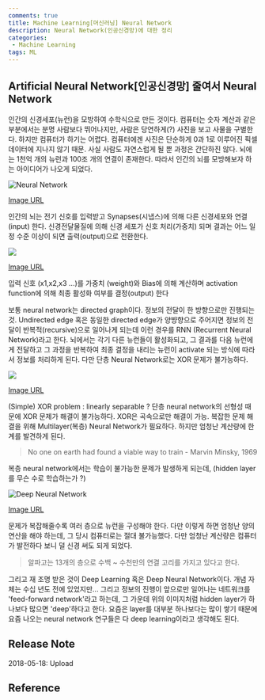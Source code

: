 ```yaml
---
comments: true
title: Machine Learning[머신러닝] Neural Network
description: Neural Network(인공신경망)에 대한 정리
categories:
 - Machine Learning
tags: ML
---
```


## Artificial Neural Network[인공신경망] 줄여서 Neural Network
인간의 신경세포(뉴런)을 모방하여 수학식으로 만든 것이다. 컴퓨터는 숫자 계산과 같은 부분에서는 분명 사람보다 뛰어나지만, 사람은 당연하게(?) 사진을 보고 사물을 구별한다. 하지만 컴퓨터가 하기는 어렵다. 컴퓨터에겐 사진은 단순하게 0과 1로 이루어진 픽셀 데이터에 지나지 않기 때문.
사실 사람도 자연스럽게 될 뿐 과정은 간단하진 않다. 뇌에는 1천억 개의 뉴런과 100조 개의 연결이 존재한다. 따라서 인간의 뇌를 모방해보자 하는 아이디어가 나오게 되었다.

![](http://home.agh.edu.pl/~vlsi/AI/intro/neuron.png "Neural Network")

[Image URL](http://home.agh.edu.pl/~vlsi/AI/intro/neuron.png "Neural Network")

인간의 뇌는 전기 신호를 입력받고 Synapses(시냅스)에 의해 다른 신경세포와 연결(input) 한다. 신경전달물질에 의해 신경 세포가 신호 처리(가중치) 되며 결과는 어느 일정 수준 이상이 되면 출력(output)으로 전환한다.

![](https://qph.ec.quoracdn.net/main-qimg-7d27613d18d38805ced77b68a042d66b.webp)

[Image URL](https://qph.ec.quoracdn.net/main-qimg-7d27613d18d38805ced77b68a042d66b.webp)

입력 신호 (x1,x2,x3 ...)를 가중치 (weight)와 Bias에 의해 계산하며 activation function에 의해 최종 활성화 여부를 결정(output) 한다

보통 neural network는 directed graph이다. 정보의 전달이 한 방향으로만 진행되는 것. Undirected edge 혹은 동일한 directed edge가 양뱡향으로 주어지면 정보의 전달이 반복적(recursive)으로 일어나게 되는데 이런 경우를 RNN (Recurrent Neural Network)라고 한다. 
뇌에서는 각기 다른 뉴런들이 활성화되고, 그 결과를 다음 뉴런에게 전달하고 그 과정을 반복하여 최종 결정을 내리는 뉴런이 activate 되는 방식에 따라서 정보를 처리하게 된다. 다만 단층 Neural Network로는 XOR 문제가 불가능하다.

![](http://cfile26.uf.tistory.com/image/225F7E4B579D6C68072292)

[Image URL](http://cfile26.uf.tistory.com/image/225F7E4B579D6C68072292)

(Simple) XOR problem : linearly separable ?
단층 neural network의 선형성 때문에 XOR 문제가 해결이 불가능하다. XOR은 곡속으로만 해결이 가능. 복잡한 문제 해결을 위해 Multilayer(복층) Neural Network가 필요하다. 하지만 엄청난 계산량에 한계를 발견하게 된다. 
> No one on earth had found a viable way to train - Marvin Minsky, 1969

복층 neural network에서는 학습이 불가능한 문제가 발생하게 되는데, (hidden layer를 무슨 수로 학습하는가 ?)

![](https://qph.ec.quoracdn.net/main-qimg-7c35987ad55173b3b76214b9112830ff "Deep Neural Network")

[Image URL](https://qph.ec.quoracdn.net/main-qimg-7c35987ad55173b3b76214b9112830ff "Deep Neural Network")

문제가 복잡해줄수록 여러 층으로 뉴런을 구성해야 한다. 다만 이렇게 하면 엄청난 양의 연산을 해야 하는데, 그 당시 컴퓨터로는 절대 불가능했다. 다만 엄청난 계산량은 컴퓨터가 발전하다 보니 덜 신경 써도 되게 되었다. 
>알파고는 13개의 층으로 수백 ~ 수천만의 연결 고리를 가지고 있다고 한다. 

그리고 재 조명 받은 것이 Deep Learning 혹은 Deep Neural Network이다. 개념 자체는 수십 년도 전에 있었지만... 그리고 정보의 진행이 앞으로만 일어나는 네트워크를 'feed-forward network'라고 하는데, 그 가운데 위의 이미지처럼 hidden layer가 하나보다 많으면 'deep'하다고 한다. 요즘은 layer를 대부분 하나보다는 많이 쌓기 때문에 요즘 나오는 neural network 연구들은 다 deep learning이라고 생각해도 된다.

## Release Note
2018-05-18: Upload

## Reference
